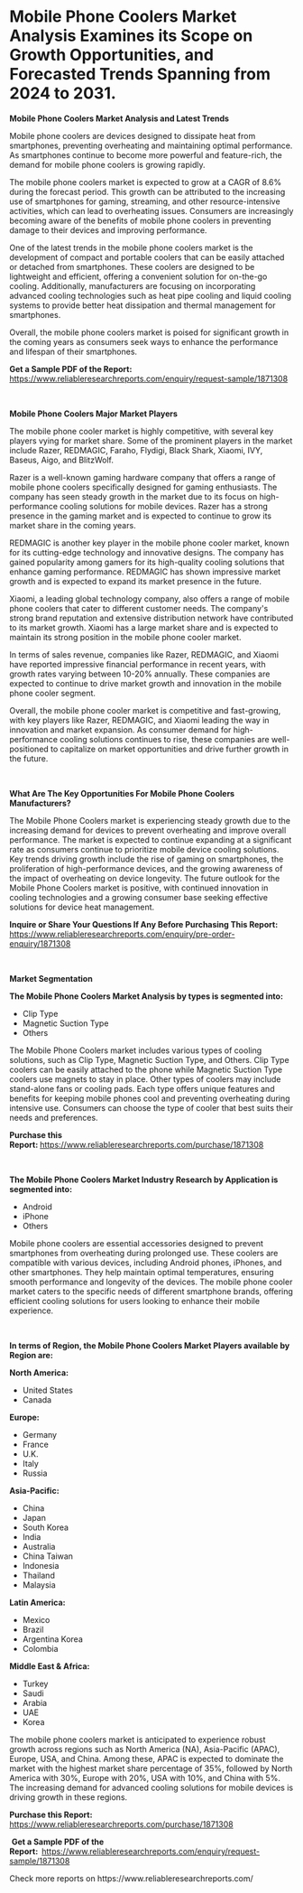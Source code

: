 <p><h1>Mobile Phone Coolers Market Analysis Examines its Scope on Growth Opportunities, and Forecasted Trends Spanning from 2024 to 2031.</h1></p><p><strong>Mobile Phone Coolers Market Analysis and Latest Trends</strong></p>
<p><p>Mobile phone coolers are devices designed to dissipate heat from smartphones, preventing overheating and maintaining optimal performance. As smartphones continue to become more powerful and feature-rich, the demand for mobile phone coolers is growing rapidly.</p><p>The mobile phone coolers market is expected to grow at a CAGR of 8.6% during the forecast period. This growth can be attributed to the increasing use of smartphones for gaming, streaming, and other resource-intensive activities, which can lead to overheating issues. Consumers are increasingly becoming aware of the benefits of mobile phone coolers in preventing damage to their devices and improving performance.</p><p>One of the latest trends in the mobile phone coolers market is the development of compact and portable coolers that can be easily attached or detached from smartphones. These coolers are designed to be lightweight and efficient, offering a convenient solution for on-the-go cooling. Additionally, manufacturers are focusing on incorporating advanced cooling technologies such as heat pipe cooling and liquid cooling systems to provide better heat dissipation and thermal management for smartphones.</p><p>Overall, the mobile phone coolers market is poised for significant growth in the coming years as consumers seek ways to enhance the performance and lifespan of their smartphones.</p></p>
<p><strong>Get a Sample PDF of the Report:&nbsp;</strong> <a href="https://www.reliableresearchreports.com/enquiry/request-sample/1871308">https://www.reliableresearchreports.com/enquiry/request-sample/1871308</a></p>
<p>&nbsp;</p>
<p><strong>Mobile Phone Coolers Major Market Players</strong></p>
<p><p>The mobile phone cooler market is highly competitive, with several key players vying for market share. Some of the prominent players in the market include Razer, REDMAGIC, Faraho, Flydigi, Black Shark, Xiaomi, IVY, Baseus, Aigo, and BlitzWolf.</p><p>Razer is a well-known gaming hardware company that offers a range of mobile phone coolers specifically designed for gaming enthusiasts. The company has seen steady growth in the market due to its focus on high-performance cooling solutions for mobile devices. Razer has a strong presence in the gaming market and is expected to continue to grow its market share in the coming years.</p><p>REDMAGIC is another key player in the mobile phone cooler market, known for its cutting-edge technology and innovative designs. The company has gained popularity among gamers for its high-quality cooling solutions that enhance gaming performance. REDMAGIC has shown impressive market growth and is expected to expand its market presence in the future.</p><p>Xiaomi, a leading global technology company, also offers a range of mobile phone coolers that cater to different customer needs. The company's strong brand reputation and extensive distribution network have contributed to its market growth. Xiaomi has a large market share and is expected to maintain its strong position in the mobile phone cooler market.</p><p>In terms of sales revenue, companies like Razer, REDMAGIC, and Xiaomi have reported impressive financial performance in recent years, with growth rates varying between 10-20% annually. These companies are expected to continue to drive market growth and innovation in the mobile phone cooler segment.</p><p>Overall, the mobile phone cooler market is competitive and fast-growing, with key players like Razer, REDMAGIC, and Xiaomi leading the way in innovation and market expansion. As consumer demand for high-performance cooling solutions continues to rise, these companies are well-positioned to capitalize on market opportunities and drive further growth in the future.</p></p>
<p>&nbsp;</p>
<p><strong>What Are The Key Opportunities For Mobile Phone Coolers Manufacturers?</strong></p>
<p><p>The Mobile Phone Coolers market is experiencing steady growth due to the increasing demand for devices to prevent overheating and improve overall performance. The market is expected to continue expanding at a significant rate as consumers continue to prioritize mobile device cooling solutions. Key trends driving growth include the rise of gaming on smartphones, the proliferation of high-performance devices, and the growing awareness of the impact of overheating on device longevity. The future outlook for the Mobile Phone Coolers market is positive, with continued innovation in cooling technologies and a growing consumer base seeking effective solutions for device heat management.</p></p>
<p><strong>Inquire or Share Your Questions If Any Before Purchasing This Report:</strong> <a href="https://www.reliableresearchreports.com/enquiry/pre-order-enquiry/1871308">https://www.reliableresearchreports.com/enquiry/pre-order-enquiry/1871308</a></p>
<p>&nbsp;</p>
<p><strong>Market Segmentation</strong></p>
<p><strong>The Mobile Phone Coolers Market Analysis by types is segmented into:</strong></p>
<p><ul><li>Clip Type</li><li>Magnetic Suction Type</li><li>Others</li></ul></p>
<p><p>The Mobile Phone Coolers market includes various types of cooling solutions, such as Clip Type, Magnetic Suction Type, and Others. Clip Type coolers can be easily attached to the phone while Magnetic Suction Type coolers use magnets to stay in place. Other types of coolers may include stand-alone fans or cooling pads. Each type offers unique features and benefits for keeping mobile phones cool and preventing overheating during intensive use. Consumers can choose the type of cooler that best suits their needs and preferences.</p></p>
<p><strong>Purchase this Report:&nbsp;</strong><a href="https://www.reliableresearchreports.com/purchase/1871308">https://www.reliableresearchreports.com/purchase/1871308</a></p>
<p>&nbsp;</p>
<p><strong>The Mobile Phone Coolers Market Industry Research by Application is segmented into:</strong></p>
<p><ul><li>Android</li><li>iPhone</li><li>Others</li></ul></p>
<p><p>Mobile phone coolers are essential accessories designed to prevent smartphones from overheating during prolonged use. These coolers are compatible with various devices, including Android phones, iPhones, and other smartphones. They help maintain optimal temperatures, ensuring smooth performance and longevity of the devices. The mobile phone cooler market caters to the specific needs of different smartphone brands, offering efficient cooling solutions for users looking to enhance their mobile experience.</p></p>
<p>&nbsp;</p>
<p><strong>In terms of Region, the Mobile Phone Coolers Market Players available by Region are:</strong></p>
<p>
    <p> <strong> North America: </strong>
        <ul>
            <li>United States</li>
            <li>Canada</li>
        </ul>
        </p> 
    <p> <strong> Europe: </strong>
        <ul>
            <li>Germany</li>
            <li>France</li>
            <li>U.K.</li>
            <li>Italy</li>
            <li>Russia</li>
        </ul>
        </p> 
    <p> <strong> Asia-Pacific: </strong>
        <ul>
            <li>China</li>
            <li>Japan</li>
            <li>South Korea</li>
            <li>India</li>
            <li>Australia</li>
            <li>China Taiwan</li>
            <li>Indonesia</li>
            <li>Thailand</li>
            <li>Malaysia</li>
        </ul>
        </p> 
    <p> <strong> Latin America: </strong>
        <ul>
            <li>Mexico</li>
            <li>Brazil</li>
            <li>Argentina Korea</li>
            <li>Colombia</li>
        </ul>
        </p> 
    <p> <strong> Middle East & Africa: </strong>
        <ul>
            <li>Turkey</li>
            <li>Saudi</li>
            <li>Arabia</li>
            <li>UAE</li>
            <li>Korea</li>
        </ul>
    </p>
    </p>
<p><p>The mobile phone coolers market is anticipated to experience robust growth across regions such as North America (NA), Asia-Pacific (APAC), Europe, USA, and China. Among these, APAC is expected to dominate the market with the highest market share percentage of 35%, followed by North America with 30%, Europe with 20%, USA with 10%, and China with 5%. The increasing demand for advanced cooling solutions for mobile devices is driving growth in these regions.</p></p>
<p><strong>Purchase this Report: </strong><a href="https://www.reliableresearchreports.com/purchase/1871308">https://www.reliableresearchreports.com/purchase/1871308</a></p>
<p>&nbsp;<strong>Get a Sample PDF of the Report:&nbsp;&nbsp;</strong><a href="https://www.reliableresearchreports.com/enquiry/request-sample/1871308">https://www.reliableresearchreports.com/enquiry/request-sample/1871308</a></p>
<p><strong></strong></p>
<p>Check more reports on https://www.reliableresearchreports.com/</p>